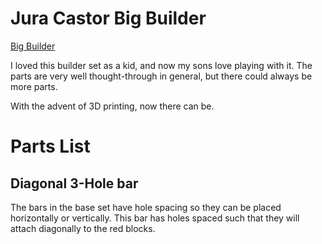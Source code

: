 # Jura Castor Big Builder

[Big Builder](https://thumbs.worthpoint.com/zoom/images1/1/0417/27/1980s-jura-castor-plastic-model_1_99464189651db1631d0a494790c80a97.jpg)

I loved this builder set as a kid, and now my sons love playing with it.  The parts are very well thought-through in general, but there could always be more parts.

With the advent of 3D printing, now there can be.

# Parts List

## Diagonal 3-Hole bar
The bars in the base set have hole spacing so they can be placed horizontally or vertically.  This bar has holes spaced such that they will attach diagonally to the red blocks.

